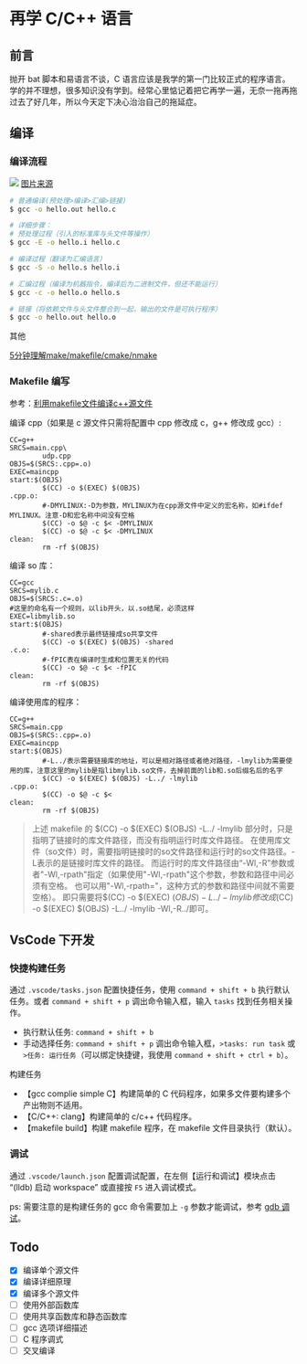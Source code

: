 # 再学 C/C++ 语言

## 前言

抛开 bat 脚本和易语言不谈，C 语言应该是我学的第一门比较正式的程序语言。学的并不理想，很多知识没有学到。经常心里惦记着把它再学一遍，无奈一拖再拖过去了好几年，所以今天定下决心治治自己的拖延症。


## 编译
### 编译流程
![](http://ww1.sinaimg.cn/large/e02f2343gy1fto7la7ipaj20ly03nt8y.jpg)
[图片来源](http://lxwei.github.io/posts/262.html)

```bash
# 普通编译(预处理>编译>汇编>链接)
$ gcc -o hello.out hello.c

# 详细步骤：
# 预处理过程（引入的标准库与头文件等操作）
$ gcc -E -o hello.i hello.c

# 编译过程（翻译为汇编语言）
$ gcc -S -o hello.s hello.i

# 汇编过程（编译为机器指令，编译后为二进制文件，但还不能运行）
$ gcc -c -o hello.o hello.s

# 链接（将依赖文件与头文件整合到一起，输出的文件是可执行程序）
$ gcc -o hello.out hello.o
```

其他

[5分钟理解make/makefile/cmake/nmake](https://zhuanlan.zhihu.com/p/111110992)


### Makefile 编写

参考：[利用makefile文件编译c++源文件](https://blog.csdn.net/zhaocuit/article/details/74782789)

编译 cpp（如果是 c 源文件只需将配置中 cpp 修改成 c，g++ 修改成 gcc）:

```
CC=g++
SRCS=main.cpp\
        udp.cpp
OBJS=$(SRCS:.cpp=.o)
EXEC=maincpp
start:$(OBJS)
        $(CC) -o $(EXEC) $(OBJS)
.cpp.o:
        #-DMYLINUX:-D为参数，MYLINUX为在cpp源文件中定义的宏名称，如#ifdef MYLINUX。注意-D和宏名称中间没有空格
        $(CC) -o $@ -c $< -DMYLINUX
        $(CC) -o $@ -c $< -DMYLINUX
clean:
        rm -rf $(OBJS)
```


编译 so 库：

```
CC=gcc
SRCS=mylib.c
OBJS=$(SRCS:.c=.o)
#这里的命名有一个规则，以lib开头，以.so结尾，必须这样
EXEC=libmylib.so
start:$(OBJS)
        #-shared表示最终链接成so共享文件
        $(CC) -o $(EXEC) $(OBJS) -shared
.c.o:
        #-fPIC表在编译时生成和位置无关的代码
        $(CC) -o $@ -c $< -fPIC
clean:
        rm -rf $(OBJS)
```

编译使用库的程序：

```
CC=g++
SRCS=main.cpp
OBJS=$(SRCS:.cpp=.o)
EXEC=maincpp
start:$(OBJS)
        #-L../表示需要链接库的地址，可以是相对路径或者绝对路径，-lmylib为需要使用的库，注意这里的mylib是指libmylib.so文件，去掉前面的lib和.so后缀名后的名字
        $(CC) -o $(EXEC) $(OBJS) -L../ -lmylib
.cpp.o:
        $(CC) -o $@ -c $<
clean:
        rm -rf $(OBJS)
```

> 上述 makefile 的 $(CC) -o $(EXEC) $(OBJS) -L../ -lmylib 部分时，只是指明了链接时的库文件路径，而没有指明运行时库文件路径。
> 在使用库文件（so文件）时，需要指明链接时的so文件路径和运行时的so文件路径。-L表示的是链接时库文件的路径。
> 而运行时的库文件路径由“-Wl,-R”参数或者"-Wl,-rpath"指定（如果使用"-Wl,-rpath"这个参数，参数和路径中间必须有空格。
> 也可以用"-Wl,-rpath="，这种方式的参数和路径中间就不需要空格）。
> 即只需要将$(CC) -o $(EXEC) $(OBJS) -L../ -lmylib修改成$(CC) -o $(EXEC) $(OBJS) -L../ -lmylib -Wl,-R../即可。


## VsCode 下开发

### 快捷构建任务

通过 `.vscode/tasks.json` 配置快捷任务，使用 `command + shift + b` 执行默认任务。或者 `command + shift + p` 调出命令输入框，输入 `tasks` 找到任务相关操作。

- 执行默认任务: `command + shift + b`
- 手动选择任务: `command + shift + p` 调出命令输入框，`>tasks: run task` 或 `>任务: 运行任务`（可以绑定快捷键，我使用 `command + shift + ctrl + b`）。


构建任务

- 【gcc complie simple C】构建简单的 C 代码程序，如果多文件要构建多个产出物则不适用。
- 【C/C++: clang】构建简单的 c/c++ 代码程序。
- 【makefile build】构建 makefile 程序，在 makefile 文件目录执行（默认）。


### 调试

通过 `.vscode/launch.json` 配置调试配置，在左侧【运行和调试】模块点击 “(lldb) 启动 workspace” 或直接按 `F5` 进入调试模式。

ps: 需要注意的是构建任务的 gcc 命令需要加上 `-g` 参数才能调试，参考 [gdb 调试](./12-005-gdb/note.md)。


## Todo

* [x] 编译单个源文件
* [x] 编译详细原理
* [x] 编译多个源文件
* [ ] 使用外部函数库
* [ ] 使用共享函数库和静态函数库
* [ ] gcc 选项详细描述
* [ ] C 程序调式
* [ ] 交叉编译
